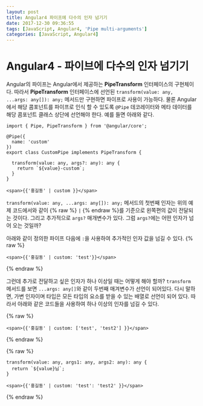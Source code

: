 ```yaml
---
layout: post
title: Angular4 파이프에 다수의 인자 넘기기
date: 2017-12-30 09:36:55
tags: [JavaScript, Angular4, 'Pipe multi-arguments']
categories: [JavaScript, Angular4]
---
```


# Angular4 - 파이브에 다수의 인자 넘기기
Angular의 파이프는 Angular에서 제공하는 **PipeTransform** 인터페이스의 구현체이다.
따라서 **PipeTransform** 인터페이스에 선언된 ```transform(value: any, ...args: any[]): any;``` 메서드만 구현하면 파이프로 사용이 가능하다.
물론 Angular에서 해당 콤포넌트를 파이프로 인식 할 수 있도록 ```@Pipe``` 데코레이터와 메타 데이터를 해당 콤포넌트 클래스 상단에 선언해야 한다.
예를 들면 아래와 같다.

```
import { Pipe, PipeTransform } from '@angular/core';

@Pipe({
  name: 'custom'
})
export class CustomPipe implements PipeTransform {

  transform(value: any, args?: any): any {
    return `${value}-custom`;
  }
}

```

```
<span>{{'홍길동' | custom }}</span>
```

```transform(value: any, ...args: any[]): any;``` 메서드의 첫번째 인자는 위의 예제 코드에서와 같이 {% raw %} ```|``` {% endraw %}를 기준으로 왼쪽편의 값이 전달되는 것이다.
그리고 추가적으로 ```args?``` 매개변수가 있다. 그럼 ```args?```에는 어떤 인자가 넘어 오는 것일까?

아래와 같이 정의한 파이프 다음에 ```:```을 사용하여 추가적인 인자 값을 넘길 수 있다.
{% raw %}
```
<span>{{'홍길동' | custom: 'test'}}</span>
```
{% endraw %}

그런데 추가로 전달하고 싶은 인자가 하나 이상일 때는 어떻게 해야 할까? ```transform``` 메서드를 보면 ```...args: any[]```와 같이 두번째 매겨변수가 선언이 되어있다. 다시 말하면, 가변 인자이며 타입은 모든 타입의 요소를 받을 수 있는 배열로 선언이 되어 있다. 따라서 아래와 같은 코드들을 사용하여 하나 이상의 인자를 넘길 수 있다.

{% raw %}
```
<span>{{'홍길동' | custom: ['test', 'test2'] }}</span>
```
{% endraw %}

{% raw %}
```
transform(value: any, args1: any, args2: any): any {
  return `${value}님`;
}

<span>{{'홍길동' | custom: 'test': 'test2' }}</span>
```
{% endraw %}
